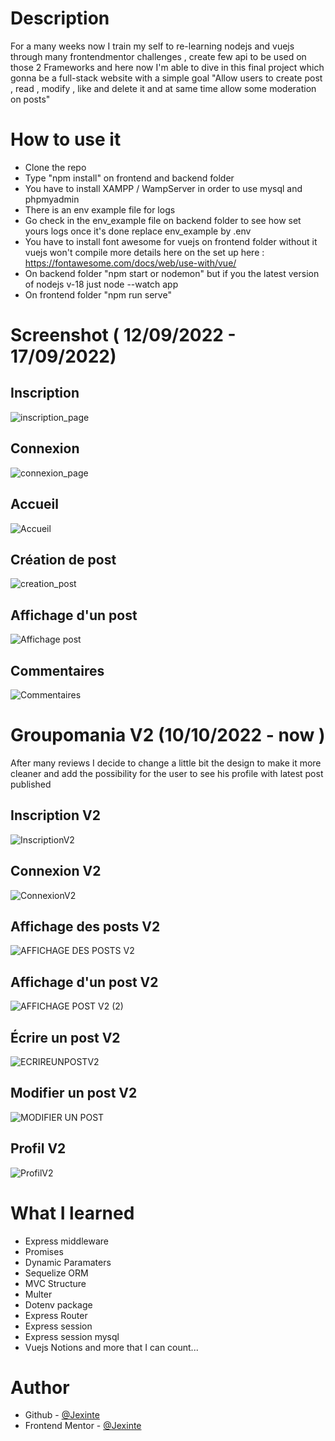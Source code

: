 # Description

For a many weeks now I train my self to re-learning nodejs and vuejs through many frontendmentor challenges , create few api to be used on those 2 Frameworks and here now I'm able to dive in this final project which gonna be a full-stack website with a simple goal "Allow users to create post , read , modify , like and delete it and at same time allow some moderation on posts"


# How to use it
 - Clone the repo
 - Type "npm install" on frontend and backend folder
 - You have to install XAMPP / WampServer in order to use mysql and phpmyadmin
 - There is an env example file for logs
 - Go check in the env_example file on backend folder to see how set yours logs once it's done replace env_example by .env
 - You have to install font awesome for vuejs on frontend folder without it vuejs won't compile more details here on the set up here : https://fontawesome.com/docs/web/use-with/vue/
 - On backend folder "npm start or nodemon" but if you the latest version of nodejs v-18 just node --watch app 
 - On frontend folder "npm run serve"


# Screenshot ( 12/09/2022 - 17/09/2022)

## Inscription 
![inscription_page](https://user-images.githubusercontent.com/88725081/190871206-d7b4dd3f-a5ad-4c92-8b87-bdb14a312122.PNG)

## Connexion 
![connexion_page](https://user-images.githubusercontent.com/88725081/190871204-e93898d5-b051-44af-a11e-f2f5096e998d.PNG)

## Accueil
![Accueil](https://user-images.githubusercontent.com/88725081/191082151-68655e1d-e2e4-413d-8713-4c65b41c6933.png)


## Création de post
![creation_post](https://user-images.githubusercontent.com/88725081/190871354-56b35847-b768-4ed5-8862-789419eea229.PNG)

## Affichage d'un post
![Affichage post ](https://user-images.githubusercontent.com/88725081/191080561-13b2f27b-1fe7-473d-bcab-00518008611e.png)

## Commentaires
![Commentaires](https://user-images.githubusercontent.com/88725081/191080925-09888209-2e41-4b34-8a85-7701ff4a8afe.png)


# Groupomania V2 (10/10/2022 - now )

After many reviews I decide to change a little bit the design to make it more cleaner and add the possibility for the user to see his profile with latest post published

## Inscription V2 
![InscriptionV2](https://user-images.githubusercontent.com/88725081/194826398-d5f211a5-fd27-4108-a081-80313f55b710.PNG)

## Connexion V2
![ConnexionV2](https://user-images.githubusercontent.com/88725081/194826506-4934b957-1ba2-49dc-bc86-6da9ed684f60.png)

## Affichage des posts V2
![AFFICHAGE DES POSTS V2](https://user-images.githubusercontent.com/88725081/194826635-5d571fce-60d7-4bce-abf7-07d1a963cab7.png)

## Affichage d'un post V2
![AFFICHAGE POST V2 (2)](https://user-images.githubusercontent.com/88725081/194826686-9304750d-6b15-4a87-a5f0-0699baa5f1fb.png)

## Écrire un post V2
![ECRIREUNPOSTV2](https://user-images.githubusercontent.com/88725081/194826750-7294a5c9-5ff2-4047-9829-f2d4a4436b7c.png)


## Modifier un post V2
![MODIFIER UN POST](https://user-images.githubusercontent.com/88725081/194826798-688bbec1-b924-486d-a883-97e1b2866477.PNG)

## Profil V2

![ProfilV2](https://user-images.githubusercontent.com/88725081/194826929-5988d7e9-6ab7-4c9c-a77f-7abdcb6a153c.png)



# What I learned

 - Express middleware
 - Promises
 - Dynamic Paramaters
 - Sequelize ORM 
 - MVC Structure
 - Multer
 - Dotenv package
 - Express Router
 - Express session
 - Express session mysql
 - Vuejs Notions
  and more that I can count...

# Author

- Github - [@Jexinte](https://github.com/Jexinte)
- Frontend Mentor - [@Jexinte](https://www.frontendmentor.io/profile/Jexinte)

